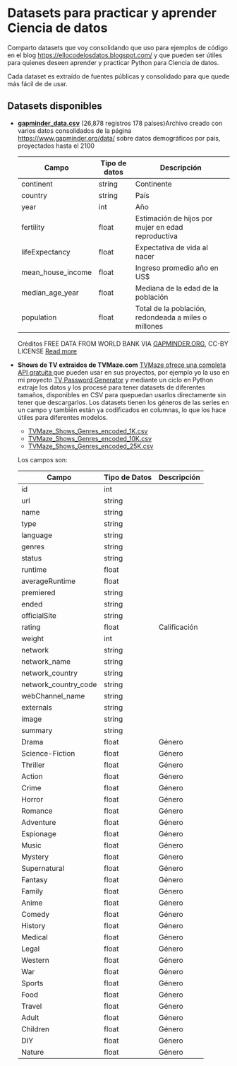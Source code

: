 
# Datasets para practicar y aprender Ciencia de datos

Comparto datasets que voy consolidando que uso para ejemplos de código en el blog https://ellocodelosdatos.blogspot.com/ y que pueden ser útiles para quienes deseen aprender y practicar Python para Ciencia de datos.

Cada dataset es extraído de fuentes públicas y consolidado para que quede más fácil de de usar.




## Datasets disponibles

- [**gapminder_data.csv**](https://github.com/gcastano/datasets/blob/main/gapminder_data.csv) (26,878 registros 178 países)Archivo creado con varios datos consolidados de la página https://www.gapminder.org/data/ sobre datos demográficos por país, proyectados hasta el 2100

    | Campo | Tipo de datos |Descripción|
    | ------------- | ------------- |------------- |
    | continent | string | Continente |
    | country  | string |País|
    | year  | int |Año|
    | fertility  | float |Estimación de hijos por mujer en edad reproductiva|
    | lifeExpectancy  | float |Expectativa de vida al nacer
    | mean_house_income  | float | Ingreso promedio año en US$
    | median_age_year  | float |Mediana de la edad de la población
    | population  | float |Total de la población, redondeada a miles o millones

  Créditos FREE DATA FROM WORLD BANK VIA [GAPMINDER.ORG](https://www.gapminder.org/), CC-BY LICENSE [Read more](https://www.gapminder.org/free-material/)
- **Shows de TV extraidos de TVMaze.com** [TVMaze ofrece una completa API gratuita ](https://www.tvmaze.com/api) que pueden usar en sus proyectos, por ejemplo yo la uso en mi proyecto [TV Password Generator](https://tvpasswordgenerator.netlify.app/) y mediante un ciclo en Python extraje los datos y los procesé para tener datasets de diferentes tamaños, disponibles en CSV para quepuedan usarlos directamente sin tener que descargarlos. Los datasets tienen los géneros de las series en un campo y también están ya codificados en columnas, lo que los hace útiles para diferentes modelos.
    - [TVMaze_Shows_Genres_encoded_1K.csv](https://github.com/gcastano/datasets/blob/main/TVMaze_Shows_Genres_encoded_1K.csv)
    - [TVMaze_Shows_Genres_encoded_10K.csv](https://github.com/gcastano/datasets/blob/main/TVMaze_Shows_Genres_encoded_10K.csv)
    - [TVMaze_Shows_Genres_encoded_25K.csv](https://github.com/gcastano/datasets/blob/main/TVMaze_Shows_Genres_encoded_25K.csv)
 
  Los campos son:
  
    |	Campo	|	Tipo de Datos	|	Descripción	|
    |	--------------	|	--------------	|	--------------	|
    |	id	|	int	|		|
    |	url	|	string	|		|
    |	name	|	string	|		|
    |	type	|	string	|		|
    |	language	|	string	|		|
    |	genres	|	string	|		|
    |	status	|	string	|		|
    |	runtime	|	float	|		|
    |	averageRuntime	|	float	|		|
    |	premiered	|	string	|		|
    |	ended	|	string	|		|
    |	officialSite	|	string	|		|
    |	rating	|	float	|	Calificación	|
    |	weight	|	int	|		|
    |	network	|	string	|		|
    |	network_name	|	string	|		|
    |	network_country	|	string	|		|
    |	network_country_code	|	string	|		|
    |	webChannel_name	|	string	|		|
    |	externals	|	string	|		|
    |	image	|	string	|		|
    |	summary	|	string	|		|
    |	Drama	|	float	|	Género	|
    |	Science-Fiction	|	float	|	Género	|
    |	Thriller	|	float	|	Género	|
    |	Action	|	float	|	Género	|
    |	Crime	|	float	|	Género	|
    |	Horror	|	float	|	Género	|
    |	Romance	|	float	|	Género	|
    |	Adventure	|	float	|	Género	|
    |	Espionage	|	float	|	Género	|
    |	Music	|	float	|	Género	|
    |	Mystery	|	float	|	Género	|
    |	Supernatural	|	float	|	Género	|
    |	Fantasy	|	float	|	Género	|
    |	Family	|	float	|	Género	|
    |	Anime	|	float	|	Género	|
    |	Comedy	|	float	|	Género	|
    |	History	|	float	|	Género	|
    |	Medical	|	float	|	Género	|
    |	Legal	|	float	|	Género	|
    |	Western	|	float	|	Género	|
    |	War	|	float	|	Género	|
    |	Sports	|	float	|	Género	|
    |	Food	|	float	|	Género	|
    |	Travel	|	float	|	Género	|
    |	Adult	|	float	|	Género	|
    |	Children	|	float	|	Género	|
    |	DIY	|	float	|	Género	|
    |	Nature	|	float	|	Género	|
